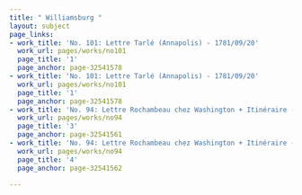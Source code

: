 ```yaml
---
title: " Williamsburg "
layout: subject
page_links:
- work_title: 'No. 101: Lettre Tarlé (Annapolis) - 1781/09/20'
  work_url: pages/works/no101
  page_title: '1'
  page_anchor: page-32541578
- work_title: 'No. 101: Lettre Tarlé (Annapolis) - 1781/09/20'
  work_url: pages/works/no101
  page_title: '1'
  page_anchor: page-32541578
- work_title: 'No. 94: Lettre Rochambeau chez Washington + Itinéraire - 1781/09/11'
  work_url: pages/works/no94
  page_title: '3'
  page_anchor: page-32541561
- work_title: 'No. 94: Lettre Rochambeau chez Washington + Itinéraire - 1781/09/11'
  work_url: pages/works/no94
  page_title: '4'
  page_anchor: page-32541562

---
```

